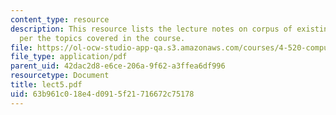 ```yaml
---
content_type: resource
description: This resource lists the lecture notes on corpus of existing designs as
  per the topics covered in the course.
file: https://ol-ocw-studio-app-qa.s3.amazonaws.com/courses/4-520-computational-design-i-theory-and-applications-fall-2005/63b961c018e4d0915f21716672c75178_lect5.pdf
file_type: application/pdf
parent_uid: 42dac2d8-e6ce-206a-9f62-a3ffea6df996
resourcetype: Document
title: lect5.pdf
uid: 63b961c0-18e4-d091-5f21-716672c75178
---
```

